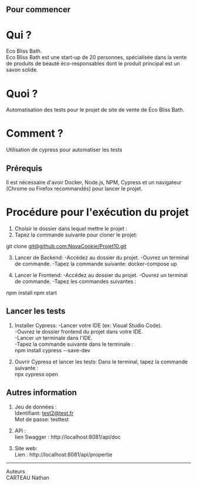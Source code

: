 ## Pour commencer ##

# Qui ? 
Eco Bliss Bath.  
Eco Bliss Bath est une start-up de 20 personnes, spécialisée dans la vente de produits de beauté éco-responsables dont le produit principal est un savon solide.

# Quoi ?
Automatisation des tests pour le projet de site de vente de Eco Bliss Bath.

# Comment ? 
Utilisation de cypress pour automatiser les tests

## Prérequis ##
Il est nécessaire d'avoir Docker, Node.js, NPM, Cypress et un navigateur (Chrome ou Firefox recommandés) pour lancer le projet.

# Procédure pour l'exécution du projet

1. Choisir le dossier dans lequel mettre le projet :
2. Tapez la commande suivante pour cloner le projet:

git clone [git@github.com:NovaCookie/Projet10.git](git@github.com:NovaCookie/Projet10.git)

3. Lancer de Backend:
-Accédez au dossier du projet.
-Ouvrez un terminal de commande.
-Tapez la commande suivante:
docker-compose up

4. Lancer le Frontend:
-Accédez au dossier du projet.
-Ouvrez un terminal de commande.
-Tapez les commandes suivantes :

npm install
npm start

## Lancer les tests ##

1. Installer Cypress:
-Lancer votre IDE (ex: Visual Studio Code).  
-Ouvrez le dossier frontend du projet  dans votre IDE.  
-Lancer un terminale dans l'IDE.  
-Tapez la commande suivante dans le terminale :  
npm install cypress --save-dev

2. Ouvrir Cypress et lancer les tests:
Dans le terminal, tapez la commande suivante :  
npx cypress open

## Autres information ##

1. Jeu de données :  
Identifiant: test2@test.fr  
Mot de passe: testtest

2. APi :  
lien Swagger : http://localhost:8081/api/doc

3. Site web:  
Lien : http://localhost:8081/api/propertie

-----------------------------------------------
Auteurs    
CARTEAU Nathan


